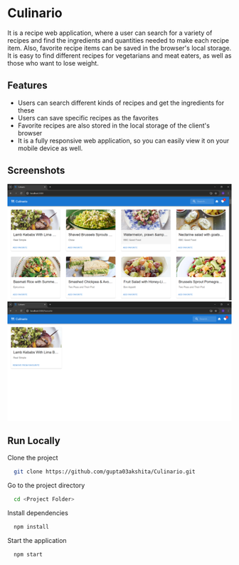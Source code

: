 
# Culinario

It is a recipe web application, where a user can search for a variety of recipes and find the ingredients and quantities needed to make each recipe item. Also, favorite recipe items can be saved in the browser's local storage. It is easy to find different recipes for vegetarians and meat eaters, as well as those who want to lose weight.


## Features

- Users can search different kinds of recipes and get the ingredients for these
- Users can save specific recipes as the favorites
- Favorite recipes are also stored in the local storage of the client's browser
- It is a fully responsive web application, so you can easily view it on your mobile device as well.



## Screenshots

![Culinario](images/Culinario.png)
![Culinario](images/Fav.png)


## Run Locally

Clone the project

```bash
  git clone https://github.com/gupta03akshita/Culinario.git
```

Go to the project directory

```bash
  cd <Project Folder>
```

Install dependencies 

```bash
  npm install
```

Start the application

```bash
  npm start
```

